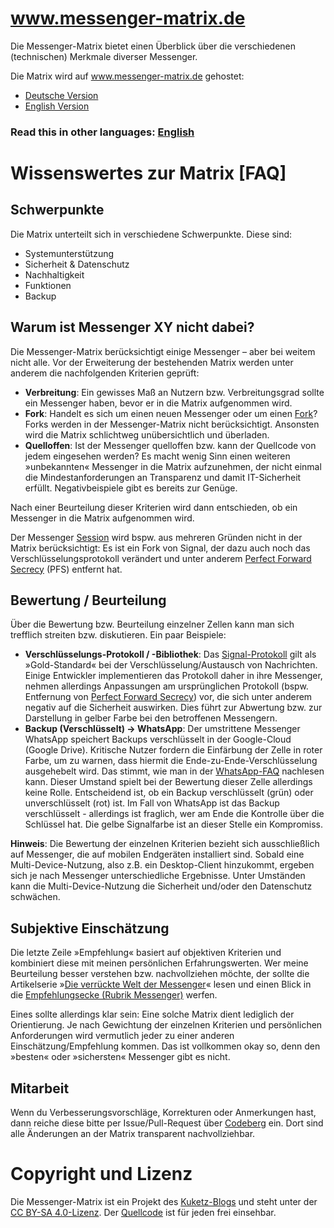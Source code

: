 # www.messenger-matrix.de

Die Messenger-Matrix bietet einen Überblick über die verschiedenen (technischen) Merkmale diverser Messenger. 

Die Matrix wird auf <a href="https://www.messenger-matrix.de/">www.messenger-matrix.de</a> gehostet:
* <a href="https://www.messenger-matrix.de/messenger-matrix.html">Deutsche Version</a>
* <a href="https://www.messenger-matrix.de/messenger-matrix-en.html">English Version</a>

### Read this in other languages: <a href="https://codeberg.org/kuketzblog/www.messenger-matrix.de/src/branch/main/README-en.md">English</a>

# Wissenswertes zur Matrix [FAQ] 

## Schwerpunkte

Die Matrix unterteilt sich in verschiedene Schwerpunkte. Diese sind:
* Systemunterstützung
* Sicherheit & Datenschutz
* Nachhaltigkeit
* Funktionen
* Backup

## Warum ist Messenger XY nicht dabei?

Die Messenger-Matrix berücksichtigt einige Messenger – aber bei weitem nicht alle. Vor der Erweiterung der bestehenden Matrix werden unter anderem die nachfolgenden Kriterien geprüft:

* **Verbreitung**: Ein gewisses Maß an Nutzern bzw. Verbreitungsgrad sollte ein Messenger haben, bevor er in die Matrix aufgenommen wird.
* **Fork**: Handelt es sich um einen neuen Messenger oder um einen <a href="https://de.wikipedia.org/wiki/Fork">Fork</a>? Forks werden in der Messenger-Matrix nicht berücksichtigt. Ansonsten wird die Matrix schlichtweg unübersichtlich und überladen.
* **Quelloffen**: Ist der Messenger quelloffen bzw. kann der Quellcode von jedem eingesehen werden? Es macht wenig Sinn einen weiteren »unbekannten« Messenger in die Matrix aufzunehmen, der nicht einmal die Mindestanforderungen an Transparenz und damit IT-Sicherheit erfüllt. Negativbeispiele gibt es bereits zur Genüge.

Nach einer Beurteilung dieser Kriterien wird dann entschieden, ob ein Messenger in die Matrix aufgenommen wird.

Der Messenger <a href="https://getsession.org/">Session</a> wird bspw. aus mehreren Gründen nicht in der Matrix berücksichtigt: Es ist ein Fork von Signal, der dazu auch noch das Verschlüsselungsprotokoll verändert und unter anderem <a href="https://de.wikipedia.org/wiki/Perfect_Forward_Secrecy">Perfect Forward Secrecy</a> (PFS) entfernt hat. 

## Bewertung / Beurteilung

Über die Bewertung bzw. Beurteilung einzelner Zellen kann man sich trefflich streiten bzw. diskutieren. Ein paar Beispiele:

* **Verschlüsselungs-Protokoll / -Bibliothek**: Das <a href="https://de.wikipedia.org/wiki/Signal-Protokoll">Signal-Protokoll</a> gilt als »Gold-Standard« bei der Verschlüsselung/Austausch von Nachrichten. Einige Entwickler implementieren das Protokoll daher in ihre Messenger, nehmen allerdings Anpassungen am ursprünglichen Protokoll (bspw. Entfernung von <a href="https://de.wikipedia.org/wiki/Perfect_Forward_Secrecy">Perfect Forward Secrecy</a>) vor, die sich unter anderem negativ auf die Sicherheit auswirken. Dies führt zur Abwertung bzw. zur Darstellung in gelber Farbe bei den betroffenen Messengern.
* **Backup (Verschlüsselt) -> WhatsApp**: Der umstrittene Messenger WhatsApp speichert Backups verschlüsselt in der Google-Cloud (Google Drive). Kritische Nutzer fordern die Einfärbung der Zelle in roter Farbe, um zu warnen, dass hiermit die Ende-zu-Ende-Verschlüsselung ausgehebelt wird. Das stimmt, wie man in der <a href="https://faq.whatsapp.com/android/chats/about-google-drive-backups/?lang=de">WhatsApp-FAQ</a> nachlesen kann. Dieser Umstand spielt bei der Bewertung dieser Zelle allerdings keine Rolle. Entscheidend ist, ob ein Backup verschlüsselt (grün) oder unverschlüsselt (rot) ist. Im Fall von WhatsApp ist das Backup verschlüsselt - allerdings ist fraglich, wer am Ende die Kontrolle über die Schlüssel hat. Die gelbe Signalfarbe ist an dieser Stelle ein Kompromiss.

**Hinweis**: Die Bewertung der einzelnen Kriterien bezieht sich ausschließlich auf Messenger, die auf mobilen Endgeräten installiert sind. Sobald eine Multi-Device-Nutzung, also z.B. ein Desktop-Client hinzukommt, ergeben sich je nach Messenger unterschiedliche Ergebnisse. Unter Umständen kann die Multi-Device-Nutzung die Sicherheit und/oder den Datenschutz schwächen.

## Subjektive Einschätzung 

Die letzte Zeile »Empfehlung« basiert auf objektiven Kriterien und kombiniert diese mit meinen persönlichen Erfahrungswerten. Wer meine Beurteilung besser verstehen bzw. nachvollziehen möchte, der sollte die Artikelserie »<a href="https://www.kuketz-blog.de/die-verrueckte-welt-der-messenger-messenger-teil1/">Die verrückte Welt der Messenger</a>« lesen und einen Blick in die <a href="https://www.kuketz-blog.de/empfehlungsecke/#messenger">Empfehlungsecke (Rubrik Messenger)</a> werfen.

Eines sollte allerdings klar sein: Eine solche Matrix dient lediglich der Orientierung. Je nach Gewichtung der einzelnen Kriterien und persönlichen Anforderungen wird vermutlich jeder zu einer anderen Einschätzung/Empfehlung kommen. Das ist vollkommen okay so, denn den »besten« oder »sichersten« Messenger gibt es nicht.

## Mitarbeit

Wenn du Verbesserungsvorschläge, Korrekturen oder Anmerkungen hast, dann reiche diese bitte per Issue/Pull-Request über <a href="https://codeberg.org/kuketzblog/www.messenger-matrix.de">Codeberg</a> ein. Dort sind alle Änderungen an der Matrix transparent nachvollziehbar.

# Copyright und Lizenz

Die Messenger-Matrix ist ein Projekt des <a href="https://www.kuketz-blog.de/">Kuketz-Blogs</a> und steht unter der <a href="https://creativecommons.org/licenses/by-sa/4.0/deed.de">CC BY-SA 4.0-Lizenz</a>. Der <a href="https://codeberg.org/kuketzblog/www.messenger-matrix.de">Quellcode</a> ist für jeden frei einsehbar. 